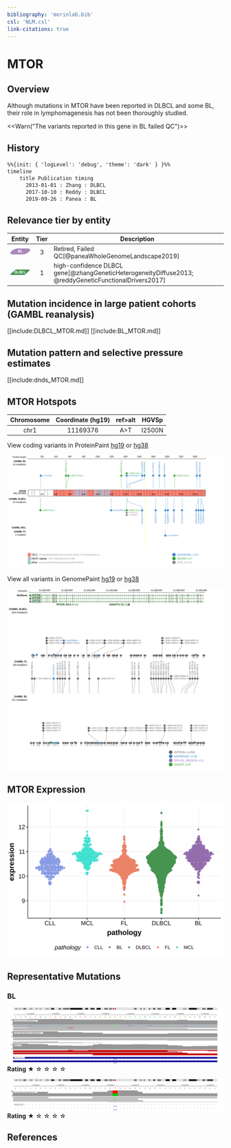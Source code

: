 ```yaml
---
bibliography: 'morinlab.bib'
csl: 'NLM.csl'
link-citations: true
---
```

# MTOR

## Overview

Although mutations in MTOR have been reported in DLBCL and some BL, their role in lymphomagenesis has not been thoroughly studied. 

<<Warn("The variants reported in this gene in BL failed QC")>>


## History
```mermaid
%%{init: { 'logLevel': 'debug', 'theme': 'dark' } }%%
timeline
    title Publication timing
      2013-01-01 : Zhang : DLBCL
      2017-10-10 : Reddy : DLBCL
      2019-09-26 : Panea : BL
```

## Relevance tier by entity

|Entity|Tier|Description                           |
|:------:|:----:|--------------------------------------|
|![BL](images/icons/BL_tier2.png)    |3   |Retired, Failed QC[@paneaWholeGenomeLandscape2019]|
|![DLBCL](images/icons/DLBCL_tier1.png) |1   |high-confidence DLBCL gene[@zhangGeneticHeterogeneityDiffuse2013; @reddyGeneticFunctionalDrivers2017]      |

## Mutation incidence in large patient cohorts (GAMBL reanalysis)

[[include:DLBCL_MTOR.md]]
[[include:BL_MTOR.md]]

## Mutation pattern and selective pressure estimates

[[include:dnds_MTOR.md]]




## MTOR Hotspots

| Chromosome |Coordinate (hg19) | ref>alt | HGVSp | 
 | :---:| :---: | :--: | :---: |
| chr1 | 11169376 | A>T | I2500N |

View coding variants in ProteinPaint [hg19](https://morinlab.github.io/LLMPP/GAMBL/MTOR_protein.html)  or [hg38](https://morinlab.github.io/LLMPP/GAMBL/MTOR_protein_hg38.html)

![](images/proteinpaint/MTOR_NM_004958.svg)

View all variants in GenomePaint [hg19](https://morinlab.github.io/LLMPP/GAMBL/MTOR.html)  or [hg38](https://morinlab.github.io/LLMPP/GAMBL/MTOR_hg38.html)

![](images/proteinpaint/MTOR.svg)

## MTOR Expression
![](images/gene_expression/MTOR_by_pathology.svg)

## Representative Mutations

### BL

![](primary/Panea_MTOR_1.svg)
**Rating**
&starf; &star; &star; &star; &star;

![](primary/Panea_MTOR_2.svg)
**Rating**
&starf; &star; &star; &star; &star; 


## References


<!-- ORIGIN: zhangGeneticHeterogeneityDiffuse2013 -->
<!-- DLBCL: zhangGeneticHeterogeneityDiffuse2013 -->
<!-- BL: paneaWholeGenomeLandscape2019 -->
